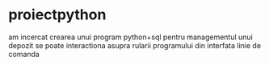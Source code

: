 # proiectpython
am incercat crearea unui program python+sql pentru managementul unui depozit
se poate interactiona asupra rularii programului din interfata linie de comanda
